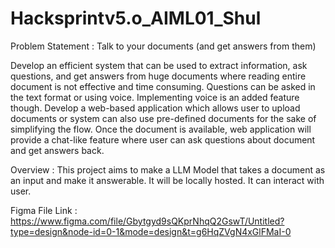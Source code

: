 # Hacksprintv5.o_AIML01_Shul

Problem Statement : Talk to your documents (and get answers from them)

Develop an efficient system that can be used to extract information, ask questions, and get answers from huge documents where reading entire document is not effective and time consuming. Questions can be asked in the text format or using voice. Implementing voice is an added feature though. Develop a web-based application which allows user to upload documents or system can also use pre-defined documents for the sake of simplifying the flow. Once the document is available, web application will provide a chat-like feature where user can ask questions about document and get answers back.

Overview : 
This project aims to make a LLM Model that takes a document as an input and make it answerable. It will be locally hosted. It can interact with user.

Figma File Link : https://www.figma.com/file/Gbytgyd9sQKprNhqQ2GswT/Untitled?type=design&node-id=0-1&mode=design&t=g6HqZVgN4xGlFMaI-0
